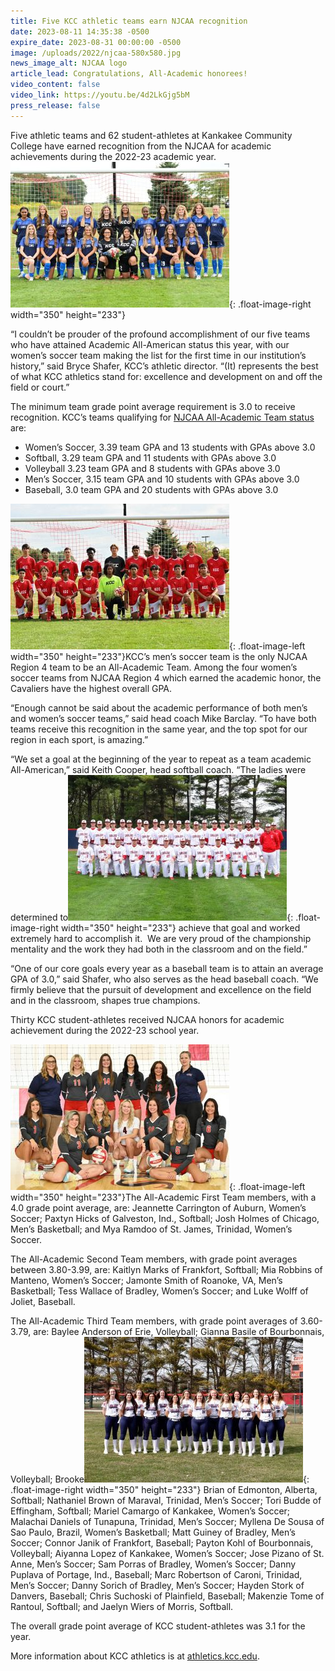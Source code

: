 ```yaml
---
title: Five KCC athletic teams earn NJCAA recognition
date: 2023-08-11 14:35:38 -0500
expire_date: 2023-08-31 00:00:00 -0500
image: /uploads/2022/njcaa-580x580.jpg
news_image_alt: NJCAA logo
article_lead: Congratulations, All-Academic honorees!
video_content: false
video_link: https://youtu.be/4d2LkGjg5bM
press_release: false
---
```

Five athletic teams and 62 student-athletes at Kankakee Community College have earned recognition from the NJCAA for academic achievements during the 2022-23 academic year.![KCC Women's Soccer team photo](/uploads/2023/womenssoccerteam-350x233.jpg "KCC Women's Soccer team photo"){: .float-image-right width="350" height="233"}

“I couldn’t be prouder of the profound accomplishment of our five teams who have attained Academic All-American status this year, with our women’s soccer team making the list for the first time in our institution’s history,” said Bryce Shafer, KCC’s athletic director. “(It) represents the best of what KCC athletics stand for: excellence and development on and off the field or court.”

The minimum team grade point average requirement is 3.0 to receive recognition. KCC’s teams qualifying for [NJCAA All-Academic Team status](https://d2o2figo6ddd0g.cloudfront.net/g/w/l0jxudk9w7hm2c/2022-23_NJCAA_Academic_Teams_of_the_Year_07-31-23.pdf) are:

* Women’s Soccer, 3.39 team GPA and 13 students with GPAs above 3.0
* Softball, 3.29 team GPA and 11 students with GPAs above 3.0
* Volleyball 3.23 team GPA and 8 students with GPAs above 3.0
* Men’s Soccer, 3.15 team GPA and 10 students with GPAs above 3.0
* Baseball, 3.0 team GPA and 20 students with GPAs above 3.0

![KCC Men's Soccer team photo](/uploads/2023/menssoccerteam-350x233.jpg "KCC Men's Soccer team photo"){: .float-image-left width="350" height="233"}KCC’s men’s soccer team is the only NJCAA Region 4 team to be an All-Academic Team. Among the four women’s soccer teams from NJCAA Region 4 which earned the academic honor, the Cavaliers have the highest overall GPA.

“Enough cannot be said about the academic performance of both men’s and women’s soccer teams,” said head coach Mike Barclay. “To have both teams receive this recognition in the same year, and the top spot for our region in each sport, is amazing.”

“We set a goal at the beginning of the year to repeat as a team academic All-American,” said Keith Cooper, head softball coach. “The ladies were determined to![KCC Baseball team photo](/uploads/2023/baseballteam-350x233.jpg "KCC Baseball team photo"){: .float-image-right width="350" height="233"} achieve that goal and worked extremely hard to accomplish it.&nbsp; We are very proud of the championship mentality and the work they had both in the classroom and on the field.”

“One of our core goals every year as a baseball team is to attain an average GPA of 3.0,” said Shafer, who also serves as the head baseball coach. “We firmly believe that the pursuit of development and excellence on the field and in the classroom, shapes true champions.

Thirty KCC student-athletes received NJCAA honors for academic achievement during the 2022-23 school year.

![KCC Volleyball team photo](/uploads/2023/volleyballteam-350x233.jpg "KCC Volleyball team photo"){: .float-image-left width="350" height="233"}The All-Academic First Team members, with a 4.0 grade point average, are: Jeannette Carrington of Auburn, Women’s Soccer; Paxtyn Hicks of Galveston, Ind., Softball; Josh Holmes of Chicago, Men’s Basketball; and Mya Ramdoo of St. James, Trinidad, Women’s Soccer.

The All-Academic Second Team members, with grade point averages between 3.80-3.99, are: Kaitlyn Marks of Frankfort, Softball; Mia Robbins of Manteno, Women’s Soccer; Jamonte Smith of Roanoke, VA, Men’s Basketball; Tess Wallace of Bradley, Women’s Soccer; and Luke Wolff of Joliet, Baseball.

The All-Academic Third Team members, with grade point averages of 3.60-3.79, are: Baylee Anderson of Erie, Volleyball; Gianna Basile of Bourbonnais, Volleyball; Brooke![KCC Softball team photo](/uploads/2023/softballteam-350x233.jpg "KCC Softball team photo"){: .float-image-right width="350" height="233"} Brian of Edmonton, Alberta, Softball; Nathaniel Brown of Maraval, Trinidad, Men’s Soccer; Tori Budde of Effingham, Softball; Mariel Camargo of Kankakee, Women’s Soccer; Malachai Daniels of Tunapuna, Trinidad, Men’s Soccer; Myllena De Sousa of Sao Paulo, Brazil, Women’s Basketball; Matt Guiney of Bradley, Men’s Soccer; Connor Janik of Frankfort, Baseball; Payton Kohl of Bourbonnais, Volleyball; Aiyanna Lopez of Kankakee, Women’s Soccer; Jose Pizano of St. Anne, Men’s Soccer; Sam Porras of Bradley, Women’s Soccer; Danny Puplava of Portage, Ind., Baseball; Marc Robertson of Caroni, Trinidad, Men’s Soccer; Danny Sorich of Bradley, Men’s Soccer; Hayden Stork of Danvers, Baseball; Chris Suchoski of Plainfield, Baseball; Makenzie Tome of Rantoul, Softball; and Jaelyn Wiers of Morris, Softball.

The overall grade point average of KCC student-athletes was 3.1 for the year.

More information about KCC athletics is at [athletics.kcc.edu](https://athletics.kcc.edu).